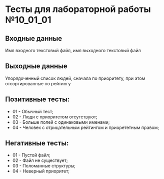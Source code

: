 # Тесты для лабораторной работы №10_01_01
## Входные данные
Имя входного текстовый файл, имя выходного текстовый файл 
## Выходные данные
Упорядоченный список людей, сначала по приоритету, при этом отсортированные по рейтингу
## Позитивные тесты:
- 01 - Обычный тест;
- 02 - Люди с приоритетом отсутствуют;
- 03 - Больше полей с одинаковыми именами;
- 04 - Человек с отрицательным рейтингом и приорететным правом;
## Негативные тесты:
- 01 - Пустой файл;
- 02 - Файл не существует;
- 03 - Поломанные структуры;
- 04 - Неверный приоритет;